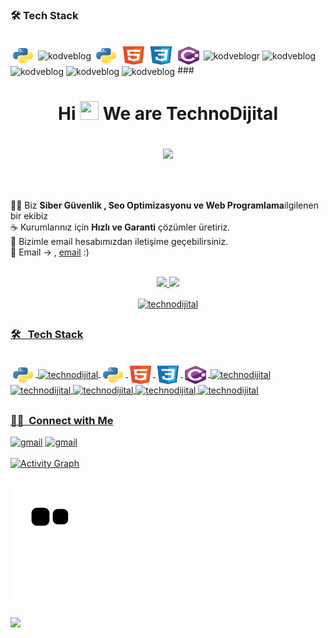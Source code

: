   <h3>🛠  Tech Stack</h3>
<div style="display: inline_block"><br>
    <img align="center" alt="kodveblog" height="30" width="40" src="https://raw.githubusercontent.com/devicons/devicon/master/icons/python/python-original.svg">
 <img align="center" alt="kodveblog" height="30" width="40" src="https://cdn.jsdelivr.net/gh/devicons/devicon/icons/php/php-original.svg"/>
  <img align="center" alt="kodveblog" height="30" width="40" src="https://raw.githubusercontent.com/devicons/devicon/master/icons/python/python-original.svg">
  <img align="center" alt="kodveblog" height="30" width="40" src="https://raw.githubusercontent.com/devicons/devicon/master/icons/html5/html5-original.svg">
  <img align="center" alt="kodveblog" height="30" width="40" src="https://raw.githubusercontent.com/devicons/devicon/master/icons/css3/css3-original.svg">
  <img align="center" alt="kodveblog" height="30" width="40" src="https://raw.githubusercontent.com/devicons/devicon/master/icons/csharp/csharp-original.svg">
  <img align="center" alt="kodveblogr" height="30" width="40" src="https://cdn.jsdelivr.net/gh/devicons/devicon/icons/perl/perl-original.svg" />
    <img align="center" alt="kodveblog" height="30" width="40" src="https://cdn.jsdelivr.net/gh/devicons/devicon/icons/c/c-original.svg" />
      <img align="center" alt="kodveblog" height="30" width="40" src="https://cdn.jsdelivr.net/gh/devicons/devicon/icons/go/go-original.svg" />
      <img align="center" alt="kodveblog" height="30" width="40" src="https://cdn.jsdelivr.net/gh/devicons/devicon/icons/bash/bash-original.svg" />
        <img align="center" alt="kodveblog" height="30" width="40" src="https://cdn.jsdelivr.net/gh/devicons/devicon/icons/javascript/javascript-original.svg" />
### 
  
  
<div align="center">
  <h1>
    Hi <img height="30" width="30" src="https://media.giphy.com/media/hvRJCLFzcasrR4ia7z/giphy.gif" width="25px"> We are TechnoDijital
    <p align="center">
      <img src="https://capsule-render.vercel.app/api?type=waving&color=gradient&height=60&section=footer"/>
    </p>
  </h1>
</div>
<br>

  👩‍💻 Biz <b>Siber Güvenlik , Seo Optimizasyonu ve Web Programlama</b>ilgilenen bir ekibiz
<br>
  ☕ Kurumlarınız için <b>Hızlı ve Garanti</b> çözümler üretiriz.
<br>
💬 Bizimle email hesabımızdan iletişime geçebilirsiniz.
<br>
💼 Email -> , [email](mailto:technodijital@gmail.com) :)

<div align="center">
  <br>
  <a href="https://github.com/technodijital">
  <img height="180em" src="https://github-readme-stats.vercel.app/api?username=technodijital&show_icons=true&theme=merko&include_all_commits=true&count_private=true"/>
  <img height="180em" src="https://github-readme-stats.vercel.app/api/top-langs/?username=technodijital&layout=compact&langs_count=7&theme=merko"/>
</div>
  
  
<p align="center">
  <img width="600em" align="center" src="https://github-readme-streak-stats.herokuapp.com/?user=technodijital&theme=merko" alt="technodijital" />
</p>
  
  ##
  
### 🛠 &nbsp;  Tech Stack
<div style="display: inline_block"><br>
    <img align="center" alt="technodijital" height="30" width="40" src="https://raw.githubusercontent.com/devicons/devicon/master/icons/python/python-original.svg">
 <img align="center"  alt="technodijital" height="30" width="40" src="https://cdn.jsdelivr.net/gh/devicons/devicon/icons/php/php-original.svg"/>
  <img align="center"  alt="technodijital"  height="30" width="40" src="https://raw.githubusercontent.com/devicons/devicon/master/icons/python/python-original.svg">
  <img align="center"  alt="technodijital"  height="30" width="40" src="https://raw.githubusercontent.com/devicons/devicon/master/icons/html5/html5-original.svg">
  <img align="center" alt="technodijital"  height="30" width="40" src="https://raw.githubusercontent.com/devicons/devicon/master/icons/css3/css3-original.svg">
  <img align="center"  alt="technodijital"  height="30" width="40" src="https://raw.githubusercontent.com/devicons/devicon/master/icons/csharp/csharp-original.svg">
  <img align="center"  alt="technodijital"  height="30" width="40" src="https://cdn.jsdelivr.net/gh/devicons/devicon/icons/perl/perl-original.svg" />
    <img align="center"  alt="technodijital"  height="30" width="40" src="https://cdn.jsdelivr.net/gh/devicons/devicon/icons/c/c-original.svg" />
      <img align="center"  alt="technodijital" height="30" width="40" src="https://cdn.jsdelivr.net/gh/devicons/devicon/icons/go/go-original.svg" />
      <img align="center" alt="technodijital" height="30" width="40" src="https://cdn.jsdelivr.net/gh/devicons/devicon/icons/bash/bash-original.svg" />
        <img align="center"  alt="technodijital"  height="30" width="40" src="https://cdn.jsdelivr.net/gh/devicons/devicon/icons/javascript/javascript-original.svg" />
</div>
  
  ##
  
### 🤝🏻 &nbsp;Connect with Me
<div> 
  <a href="https://medium.com/@technodijital><img src="https://img.shields.io/badge/medium-9146FF.svg?style=for-the-badge&logo=medium&logoColor=white"/></a>
  <a href="mailto:technodijital@gmail.com" target="blank"><img src="https://img.shields.io/badge/Gmail-D14836?style=for-the-badge&logo=gmail&logoColor=white" alt="gmail" /></a>
    <a href="https://instagram.com/technodijital" target="blank"><img src="https://img.shields.io/badge/%C4%B0nstagram-white?style=for-the-badge&logo=instagram&logoColor=purple" alt="gmail" /></a>
</div>
  
<div>
  <br/>
    <a href="https://github.com/technodijital"><img alt="Activity Graph" src="https://activity-graph.herokuapp.com/graph?username=technodijital&bg_color=0D1117&color=5BCDEC&line=5BCDEC&point=FFFFFF&hide_border=true" /></a>
  <br/>
</div>
  
  ##

![Snake animation](https://github.com/AyseErdanisman/AyseErdanisman/blob/output/github-contribution-grid-snake.svg)

<a href="https://github.com/technodijital">
  <img src="https://shields-io-visitor-counter.herokuapp.com/badge?page=technodijital&style=for-the-badge">
<a>
